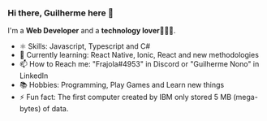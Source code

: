 ### Hi there, Guilherme here 👋


I'm a **Web Developer** and a **technology lover**👩‍💻🤖.

- ⚛️ Skills: Javascript, Typescript and C#
- 🌱 Currently learning: React Native, Ionic, React and new methodologies
- 📫 How to Reach me: "Frajola#4953" in Discord or "Guilherme Nono" in LinkedIn
- 📚 Hobbies: Programming, Play Games and Learn new things 
- ⚡ Fun fact: The first computer created by IBM only stored 5 MB (mega-bytes) of data.


